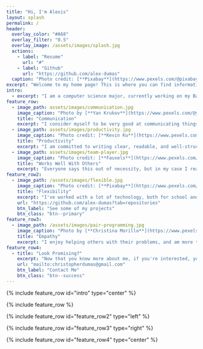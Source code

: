 ```yaml
---
title: "Hi, I'm Alexis"
layout: splash
permalink: /
header:
  overlay_color: "#A68"
  overlay_filter: "0.5"
  overlay_image: /assets/images/splash.jpg
  actions:
    - label: "Resume"
      url: "#"
    - label: "Github"
      url: "https://github.com/alex-dumas"
  caption: "Photo credit: [**Pixabay**](https://www.pexels.com/@pixabay)"
excerpt: "Welcome to my home page! This is where you can find information about who I am, targeted at future employers, so if you want to get to know me a little, read on..."
intro: 
  - excerpt: "I am a computer science major, currently working on my Bachelor's at [Penn State University](https://www.psu.edu/), class of 2023. Getting a job in the tech industry has been my lifelong goal, and I've been programming since a very young age. My side hobbies include reading science fiction and fantasy, and writing both fiction and non-fiction. Some of my strengths are:"
feature_row:
  - image_path: assets/images/communication.jpg
    image_caption: "Photo by [**Yan Krukov**](https://www.pexels.com/@yankrukov?utm_content=attributionCopyText&utm_medium=referral&utm_source=pexels) from [**Pexels**](https://www.pexels.com/photo/a-woman-writing-down-notes-while-having-a-phone-call-7792756/?utm_content=attributionCopyText&utm_medium=referral&utm_source=pexels)"
    title: "Communication"
    excerpt: "I consider myself to be very good at communicating things to people across a wide range of disciplines and specialities. Clear and precise writing is one of my strengths."
  - image_path: assets/images/productivity.jpg
    image_caption: "Photo credit: [**Kevin Ku**](https://www.pexels.com/@kevin-ku-92347?utm_content=attributionCopyText&utm_medium=referral&utm_source=pexels) from [**Pexels**](https://www.pexels.com/photo/data-codes-through-eyeglasses-577585/?utm_content=attributionCopyText&utm_medium=referral&utm_source=pexels)"
    title: "Productivity"
    excerpt: "I am committed to writing clear, readable, and well-structured code, but even so I am able to complete required features quickly and efficiently."
  - image_path: assets/images/team-player.jpg
    image_caption: "Photo credit: [**Fauxels**](https://www.pexels.com/@fauxels)"
    title: "Works Well With Others"
    excerpt: "Everyone says this out of necessity, but in my case I really believe that it is true: I work well with others, and enjoy working as part of a team. I am good at coordination, and will naturally step up to fill leadership roles when necessary and acceptable."
feature_row2:
  - image_path: /assets/images/flexible.jpg
    image_caption: "Photo credit: [**Pixabay**](https://www.pexels.com/@pixabay)"
    title: "Flexibility"
    excerpt: "I've worked with a lot of technology, both for school and on side projects. That includes web development technology, such as Node.JS, React, Redux, Ember.JS, Firebase, and TypeScript, as well as back-end technologies, including Go, Python, and Java, and systems programming langauges such as Rust and C++. I've learned that once you undertand the basic underlying concepts of programming, one can rapidly adapt to the requirements of any job."
    url: "https://github.com/alex-dumas?tab=repositories"
    btn_label: "See some of my projects"
    btn_class: "btn--primary"
feature_row3:
  - image_path: /assets/images/pair-programming.jpg
    image_caption: "Photo by [**Christina Morillo**](https://www.pexels.com/@divinetechygirl?utm_content=attributionCopyText&utm_medium=referral&utm_source=pexels) from [**Pexels**](https://www.pexels.com/photo/two-women-looking-at-the-code-at-laptop-1181263/?utm_content=attributionCopyText&utm_medium=referral&utm_source=pexels)"
    title: "Empathy"
    excerpt: "I enjoy helping others with their problems, and am more than willing to go out of my way to establish relationships of mutual benefit and trust wherever possible. I have found that a focus on only my own benefit and tasks leads to worse outcomes for myself and for others in the long run."
feature_row4:
  - title: "Look Promising?"
    excerpt: "Now that you know more about me, if you're interested, you can contact me using my email. To avoid confusion, please note that my email address still uses my deadname. Please use she/her pronouns. Thank you!"
    url: "mailto:christopherdumas@gmail.com"
    btn_label: "Contact Me"
    btn_class: "btn--success"
---
```


<style>
.page__hero--overlay { background-attachment: fixed; }
</style>

{% include feature_row id="intro" type="center" %}

{% include feature_row %}

{% include feature_row id="feature_row2" type="left" %}

{% include feature_row id="feature_row3" type="right" %}

{% include feature_row id="feature_row4" type="center" %}
